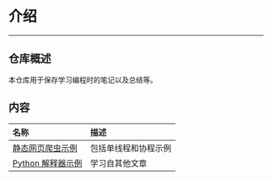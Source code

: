 # 介绍

---

## 仓库概述

本仓库用于保存学习编程时的笔记以及总结等。

## 内容

|名称|描述|
|:--|:--|
|[静态网页爬虫示例](./Spider/README.md)|包括单线程和协程示例|
|[Python 解释器示例](./Python_Interpreter/README.md)|学习自其他文章|
